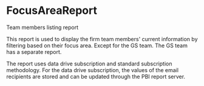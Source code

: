 
# FocusAreaReport

Team members listing report

This report is used to display the firm team members' current information by filtering based on their focus area. Except for the GS team. The GS team has a separate report.

The report uses data drive subscription and standard subscription methodology. For the data drive subscription, the values of the email recipients are stored and can be updated through the PBI report server.  

 
